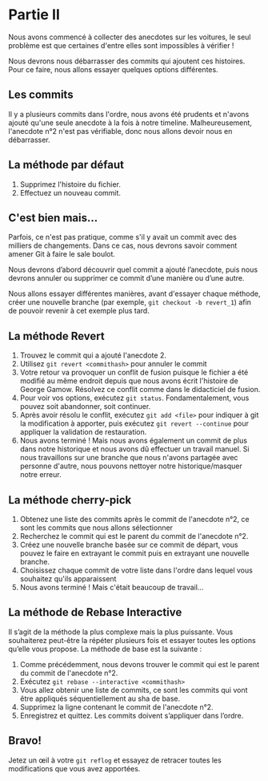 Partie II
======================


Nous avons commencé à collecter des anecdotes sur les voitures, le seul problème est que certaines d'entre elles sont impossibles à vérifier !

Nous devrons nous débarrasser des commits qui ajoutent ces histoires. Pour ce faire, nous allons essayer quelques options différentes.

Les commits
-----------
Il y a plusieurs commits dans l'ordre, nous avons été prudents et n'avons ajouté qu'une seule anecdote à la fois à notre timeline. Malheureusement, l'anecdote n°2 n'est pas vérifiable, donc nous allons devoir nous en débarrasser. 

La méthode par défaut
-------------------
1. Supprimez l'histoire du fichier.
2. Effectuez un nouveau commit.

C'est bien mais...
-------------------
Parfois, ce n'est pas pratique, comme s'il y avait un commit avec des milliers de changements. Dans ce cas, nous devrons savoir comment amener Git à faire le sale boulot.

Nous devrons d’abord découvrir quel commit a ajouté l’anecdote, puis nous devrons annuler ou supprimer ce commit d’une manière ou d’une autre.

Nous allons essayer différentes manières, avant d'essayer chaque méthode, créer une nouvelle branche (par exemple, `git checkout -b revert_1`) afin de pouvoir revenir à cet exemple plus tard.


La méthode Revert
-----------------
1. Trouvez le commit qui a ajouté l'anecdote 2.
2. Utilisez `git revert <commithash>` pour annuler le commit
3. Votre retour va provoquer un conflit de fusion puisque le fichier a été modifié au même endroit depuis que nous avons écrit l'histoire de George Gamow. Résolvez ce conflit comme dans le didacticiel de fusion.
4. Pour voir vos options, exécutez `git status`. Fondamentalement, vous pouvez soit abandonner, soit continuer.
5. Après avoir résolu le conflit, exécutez `git add <file>` pour indiquer à git la modification à apporter, puis exécutez `git revert --continue` pour appliquer la validation de restauration.
6. Nous avons terminé ! Mais nous avons également un commit de plus dans notre historique et nous avons dû effectuer un travail manuel. Si nous travaillons sur une branche que nous n'avons partagée avec personne d'autre, nous pouvons nettoyer notre historique/masquer notre erreur.

La méthode cherry-pick
----------------------
1. Obtenez une liste des commits après le commit de l'anecdote n°2, ce sont les commits que nous allons sélectionner
2. Recherchez le commit qui est le parent du commit de l'anecdote n°2.
3. Créez une nouvelle branche basée sur ce commit de départ, vous pouvez le faire en extrayant le commit puis en extrayant une nouvelle branche.
4. Choisissez chaque commit de votre liste dans l'ordre dans lequel vous souhaitez qu'ils apparaissent
5. Nous avons terminé ! Mais c'était beaucoup de travail...

La méthode de Rebase Interactive
-----------------------------
Il s’agit de la méthode la plus complexe mais la plus puissante. Vous souhaiterez peut-être la répéter plusieurs fois et essayer toutes les options qu’elle vous propose. La méthode de base est la suivante :

1. Comme précédemment, nous devons trouver le commit qui est le parent du commit de l'anecdote n°2.
2. Exécutez `git rebase --interactive <commithash>`
3. Vous allez obtenir une liste de commits, ce sont les commits qui vont être appliqués séquentiellement au sha de base.
4. Supprimez la ligne contenant le commit de l'anecdote n°2.
5. Enregistrez et quittez. Les commits doivent s’appliquer dans l’ordre.


Bravo!
---------
Jetez un œil à votre `git reflog` et essayez de retracer toutes les modifications que vous avez apportées.
